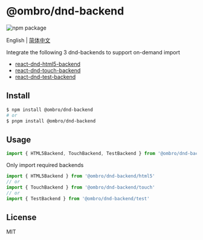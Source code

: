 # @ombro/dnd-backend

![npm package](https://badgen.net/npm/v/@ombro/dnd-backend)

English | [简体中文](README_zh.md)

Integrate the following 3 dnd-backends to support on-demand import

- [react-dnd-html5-backend](https://www.npmjs.com/package/react-dnd-html5-backend)
- [react-dnd-touch-backend](https://www.npmjs.com/package/react-dnd-touch-backend)
- [react-dnd-test-backend](https://www.npmjs.com/package/react-dnd-test-backend)

## Install

```sh
$ npm install @ombro/dnd-backend
# or
$ pnpm install @ombro/dnd-backend
```

## Usage

```ts
import { HTML5Backend, TouchBackend, TestBackend } from '@ombro/dnd-backend'
```

Only import required backends

```ts
import { HTML5Backend } from '@ombro/dnd-backend/html5'
// or
import { TouchBackend } from '@ombro/dnd-backend/touch'
// or
import { TestBackend } from '@ombro/dnd-backend/test'
```

## License

MIT
